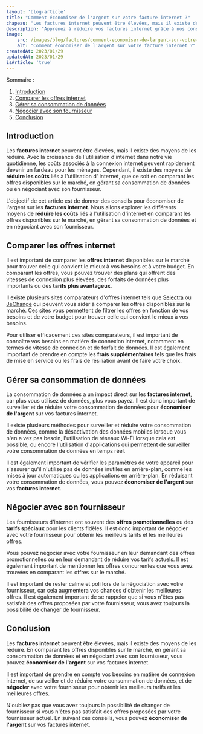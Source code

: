 ```yaml
---
layout: 'blog-article'
title: "Comment économiser de l'argent sur votre facture internet ?"
chapeau: "Les factures internet peuvent être élevées, mais il existe des moyens de les réduire. Découvrez nos conseils pour comparer les offres, gérer votre consommation de données et négocier avec votre fournisseur pour économiser de l'argent sur vos factures internet."
description: "Apprenez à réduire vos factures internet grâce à nos conseils pour comparer les offres, gérer votre consommation de données et négocier avec votre fournisseur. Découvrez les astuces pour économiser de l'argent sur vos factures internet."
image:
    src: /images/blog/factures/comment-economiser-de-largent-sur-votre-facture-internet.png
    alt: "Comment économiser de l'argent sur votre facture internet ?"
createdAt: 2023/01/29
updatedAt: 2023/01/29
isArticle: 'true'
---
```


<div class="mt-4 rounded-md bg-gray-100 p-4">
Sommaire :

<ol class="flex flex-col">
    <li><a href="#introduction">Introduction</a></li>
    <li><a href="#comparer-les-offres-internet">Comparer les offres internet</a></li>
    <li><a href="#gérer-sa-consommation-de-données">Gérer sa consommation de données</a></li>
    <li><a href="#négocier-avec-son-fournisseur">Négocier avec son fournisseur</a></li>
    <li><a href="#conclusion">Conclusion</a></li>
</ol>
</div>

## Introduction

Les **factures internet** peuvent être élevées, mais il existe des moyens de les réduire. Avec la croissance de
l'utilisation d'internet dans notre vie quotidienne, les coûts associés à la connexion internet peuvent rapidement
devenir un fardeau pour les ménages. Cependant, il existe des moyens de **réduire les coûts** liés à l'utilisation d'
internet, que ce soit en comparant les offres disponibles sur le marché, en gérant sa consommation de données ou en
négociant avec son fournisseur.

L'objectif de cet article est de donner des conseils pour économiser de l'argent sur les **factures internet**. Nous
allons explorer les différents moyens de **réduire les coûts** liés à l'utilisation d'internet en comparant les offres
disponibles sur le marché, en gérant sa consommation de données et en négociant avec son fournisseur.

## Comparer les offres internet

Il est important de comparer les **offres internet** disponibles sur le marché pour trouver celle qui convient le mieux à
vos besoins et à votre budget. En comparant les offres, vous pouvez trouver des plans qui offrent des vitesses de
connexion plus élevées, des forfaits de données plus importants ou des **tarifs plus avantageux**.

Il existe plusieurs sites comparateurs d'offres internet tels que <a target="_blank" href="https://www.selectra.fr/" title="Selectra">Selectra</a> ou
<a target="_blank" href="https://www.jechange.fr/" title="JeChange">JeChange</a> qui peuvent vous aider à comparer les offres disponibles sur le marché. Ces sites
vous permettent de filtrer les offres en fonction de vos besoins et de votre budget pour trouver celle qui convient le
mieux à vos besoins.

Pour utiliser efficacement ces sites comparateurs, il est important de connaître vos besoins en matière de connexion
internet, notamment en termes de vitesse de connexion et de forfait de données. Il est également important de prendre en
compte les **frais supplémentaires** tels que les frais de mise en service ou les frais de résiliation avant de faire votre
choix.

## Gérer sa consommation de données

La consommation de données a un impact direct sur les **factures internet**, car plus vous utilisez de données, plus vous
payez. Il est donc important de surveiller et de réduire votre consommation de données pour **économiser de l'argent** sur
vos factures internet.

Il existe plusieurs méthodes pour surveiller et réduire votre consommation de données, comme la désactivation des
données mobiles lorsque vous n'en a
vez pas besoin, l'utilisation de réseaux Wi-Fi lorsque cela est possible, ou encore l'utilisation d'applications qui
permettent de surveiller votre consommation de données en temps réel.

Il est également important de vérifier les paramètres de votre appareil pour s'assurer qu'il n'utilise pas de données
inutiles en arrière-plan, comme les mises à jour automatiques ou les applications en arrière-plan. En réduisant votre
consommation de données, vous pouvez **économiser de l'argent** sur vos **factures internet**.

## Négocier avec son fournisseur

Les fournisseurs d'internet ont souvent des **offres promotionnelles** ou des **tarifs spéciaux** pour les clients fidèles.
Il est donc important de négocier avec votre fournisseur pour obtenir les meilleurs tarifs et les meilleures offres.

Vous pouvez négocier avec votre fournisseur en leur demandant des offres promotionnelles ou en leur demandant de
réduire vos tarifs actuels. Il est également important de mentionner les offres concurrentes que vous avez trouvées en
comparant les offres sur le marché.

Il est important de rester calme et poli lors de la négociation avec votre fournisseur, car cela augmentera vos
chances d'obtenir les meilleures offres. Il est également important de se rappeler que si vous n'êtes pas satisfait des
offres proposées par votre fournisseur, vous avez toujours la possibilité de changer de fournisseur.

## Conclusion

Les **factures internet** peuvent être élevées, mais il existe des moyens de les réduire. En comparant les offres
disponibles sur le marché, en gérant sa consommation de données et en négociant avec son fournisseur, vous pouvez
**économiser de l'argent** sur vos factures internet.

Il est important de prendre en compte vos besoins en matière de connexion internet, de surveiller et de réduire votre
consommation de données, et de **négocier** avec votre fournisseur pour obtenir les meilleurs tarifs et les meilleures
offres.

N'oubliez pas que vous avez toujours la possibilité de changer de fournisseur si vous n'êtes pas satisfait des offres
proposées par votre fournisseur actuel. En suivant ces conseils, vous pouvez **économiser de l'argent** sur vos factures
internet.